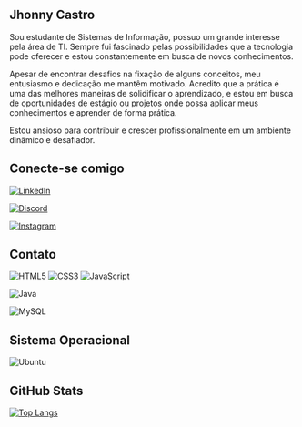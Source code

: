 
## Jhonny Castro
Sou estudante de Sistemas de Informação, possuo um grande interesse pela área de TI. Sempre fui fascinado pelas possibilidades que a tecnologia pode oferecer e estou constantemente em busca de novos conhecimentos.

Apesar de encontrar desafios na fixação de alguns conceitos, meu entusiasmo e dedicação me mantêm motivado. Acredito que a prática é uma das melhores maneiras de solidificar o aprendizado, e estou em busca de oportunidades de estágio ou projetos onde possa aplicar meus conhecimentos e aprender de forma prática.

Estou ansioso para contribuir e crescer profissionalmente em um ambiente dinâmico e desafiador. 


## Conecte-se comigo
[![LinkedIn](https://img.shields.io/badge/LinkedIn-0077B5?style=for-the-badge&logo=linkedin&logoColor=white)]([www.linkedin.com/in/jhonata-castro-314272200](https://www.linkedin.com/in/jhonata-castro-devFullStack))

[![Discord](https://img.shields.io/badge/Discord-7289DA?style=for-the-badge&logo=discord&logoColor=white)](https://discord.com/channels/@bobycastro/)

[![Instagram](https://img.shields.io/badge/-Instagram-%23E4405F?style=for-the-badge&logo=instagram&logoColor=white)](https://www.instagram.com/jhonny_bcastro/)

## Contato
![HTML5](https://img.shields.io/badge/HTML5-E34F26?style=for-the-badge&logo=html5&logoColor=white) ![CSS3](https://img.shields.io/badge/CSS3-1572B6?style=for-the-badge&logo=css3&logoColor=white)
 ![JavaScript](https://img.shields.io/badge/JavaScript-F7DF1E?style=for-the-badge&logo=javascript&logoColor=black)

![Java](https://img.shields.io/badge/java-%23ED8B00.svg?style=for-the-badge&logo=openjdk&logoColor=white)

![MySQL](https://img.shields.io/badge/MySQL-00000F?style=for-the-badge&logo=mysql&logoColor=white)

## Sistema Operacional
![Ubuntu](https://img.shields.io/badge/Ubuntu-35495E?style=for-the-badge&logo=ubuntu&logoColor=2CA5E0)

## GitHub Stats
[![Top Langs](https://github-readme-stats-git-masterrstaa-rickstaa.vercel.app/api/top-langs/?username=JhonnyBCastro&layout=compact&bg_color=000&border_color=30A3DC&title_color=E94D5F&text_color=FFF)](https://github.com/JhonnyBCastro)
